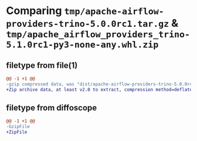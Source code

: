 # Comparing `tmp/apache-airflow-providers-trino-5.0.0rc1.tar.gz` & `tmp/apache_airflow_providers_trino-5.1.0rc1-py3-none-any.whl.zip`

## filetype from file(1)

```diff
@@ -1 +1 @@
-gzip compressed data, was "dist/apache-airflow-providers-trino-5.0.0rc1.tar", last modified: Fri Apr 21 19:50:11 2023, max compression
+Zip archive data, at least v2.0 to extract, compression method=deflate
```

## filetype from diffoscope

```diff
@@ -1 +1 @@
-GzipFile
+ZipFile
```

